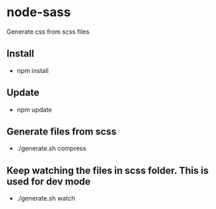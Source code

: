 # node-sass

Generate css from scss files

## Install
- npm install
## Update
- npm update
## Generate files from scss
- ./generate.sh compress
## Keep watching the files in scss folder. This is used for dev mode
- ./generate.sh watch
